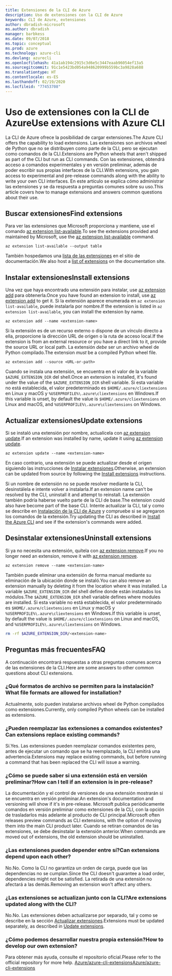 ```yaml
---
title: Extensiones de la CLI de Azure
description: Uso de extensiones con la CLI de Azure
keywords: CLI de Azure, extensiones
author: dbradish-microsoft
ms.author: dbradish
manager: barbkess
ms.date: 09/07/2018
ms.topic: conceptual
ms.prod: azure
ms.technology: azure-cli
ms.devlang: azurecli
ms.openlocfilehash: 41a1ab194c2915c3d6e5c3447eaab96054ef13a5
ms.sourcegitcommit: 91c1e5423bd054a948620999b559bc3a9828a688
ms.translationtype: HT
ms.contentlocale: es-ES
ms.lasthandoff: 02/19/2020
ms.locfileid: "77453708"
---
```

# <a name="use-extensions-with-azure-cli"></a><span data-ttu-id="8c412-104">Uso de extensiones con la CLI de Azure</span><span class="sxs-lookup"><span data-stu-id="8c412-104">Use extensions with Azure CLI</span></span> 

<span data-ttu-id="8c412-105">La CLI de Azure ofrece la posibilidad de cargar extensiones.</span><span class="sxs-lookup"><span data-stu-id="8c412-105">The Azure CLI offers the capability to load extensions.</span></span> <span data-ttu-id="8c412-106">Las extensiones son archivos wheel de Python que no se distribuyen como parte de la CLI, pero se ejecutan como comandos de la CLI.</span><span class="sxs-lookup"><span data-stu-id="8c412-106">Extensions are Python wheels that aren't shipped as part of the CLI but run as CLI commands.</span></span>
<span data-ttu-id="8c412-107">Con las extensiones, obtendrá acceso a comandos experimentales y en versión preliminar, además de poder escribir sus propias interfaces de la CLI.</span><span class="sxs-lookup"><span data-stu-id="8c412-107">With extensions, you gain access to experimental and pre-release commands along with the ability to write your own CLI interfaces.</span></span> <span data-ttu-id="8c412-108">En este artículo se explica cómo administrar las extensiones y se da respuesta a preguntas comunes sobre su uso.</span><span class="sxs-lookup"><span data-stu-id="8c412-108">This article covers how to manage extensions and answers common questions about their use.</span></span>

## <a name="find-extensions"></a><span data-ttu-id="8c412-109">Buscar extensiones</span><span class="sxs-lookup"><span data-stu-id="8c412-109">Find extensions</span></span>

<span data-ttu-id="8c412-110">Para ver las extensiones que Microsoft proporciona y mantiene, use el comando [az extension list-available](/cli/azure/extension#az-extension-list-available).</span><span class="sxs-lookup"><span data-stu-id="8c412-110">To see the extensions provided and maintained by Microsoft, use the [az extension list-available](/cli/azure/extension#az-extension-list-available) command.</span></span>

```azurecli-interactive
az extension list-available --output table
```

<span data-ttu-id="8c412-111">También hospedamos una [lista de las extensiones](azure-cli-extensions-list.md) en el sitio de documentación.</span><span class="sxs-lookup"><span data-stu-id="8c412-111">We also host a [list of extensions](azure-cli-extensions-list.md) on the documentation site.</span></span>

## <a name="install-extensions"></a><span data-ttu-id="8c412-112">Instalar extensiones</span><span class="sxs-lookup"><span data-stu-id="8c412-112">Install extensions</span></span>

<span data-ttu-id="8c412-113">Una vez que haya encontrado una extensión para instalar, use [az extension add](https://docs.microsoft.com/cli/azure/extension#az-extension-add) para obtenerla.</span><span class="sxs-lookup"><span data-stu-id="8c412-113">Once you have found an extension to install, use [az extension add](https://docs.microsoft.com/cli/azure/extension#az-extension-add) to get it.</span></span> <span data-ttu-id="8c412-114">Si la extensión aparece enumerada en `az extension list-available`, puede instalarla por nombre.</span><span class="sxs-lookup"><span data-stu-id="8c412-114">If the extension is listed in `az extension list-available`, you can install the extension by name.</span></span>

```azurecli-interactive
az extension add --name <extension-name>
```

<span data-ttu-id="8c412-115">Si la extensión es de un recurso externo o dispone de un vínculo directo a ella, proporcione la dirección URL de origen o la ruta de acceso local.</span><span class="sxs-lookup"><span data-stu-id="8c412-115">If the extension is from an external resource or you have a direct link to it, provide the source URL or local path.</span></span> <span data-ttu-id="8c412-116">La extensión _debe_ ser un archivo wheel de Python compilado.</span><span class="sxs-lookup"><span data-stu-id="8c412-116">The extension _must_ be a compiled Python wheel file.</span></span>

```azurecli-interactive
az extension add --source <URL-or-path>
```

<span data-ttu-id="8c412-117">Cuando se instala una extensión, se encuentra en el valor de la variable `$AZURE_EXTENSION_DIR` del shell.</span><span class="sxs-lookup"><span data-stu-id="8c412-117">Once an extension is installed, it's found under the value of the `$AZURE_EXTENSION_DIR` shell variable.</span></span> <span data-ttu-id="8c412-118">Si esta variable no está establecida, el valor predeterminado es `$HOME/.azure/cliextensions` en Linux y macOS y `%USERPROFILE%\.azure\cliextensions` en Windows.</span><span class="sxs-lookup"><span data-stu-id="8c412-118">If this variable is unset, by default the value is `$HOME/.azure/cliextensions` on Linux and macOS, and `%USERPROFILE%\.azure\cliextensions` on Windows.</span></span>

## <a name="update-extensions"></a><span data-ttu-id="8c412-119">Actualizar extensiones</span><span class="sxs-lookup"><span data-stu-id="8c412-119">Update extensions</span></span>

<span data-ttu-id="8c412-120">Si se instaló una extensión por nombre, actualícela con [az extension update](https://docs.microsoft.com/cli/azure/extension#az-extension-update).</span><span class="sxs-lookup"><span data-stu-id="8c412-120">If an extension was installed by name, update it using [az extension update](https://docs.microsoft.com/cli/azure/extension#az-extension-update).</span></span>

```azurecli-interactive
az extension update --name <extension-name>
```

<span data-ttu-id="8c412-121">En caso contrario, una extensión se puede actualizar desde el origen siguiendo las instrucciones de [Instalar extensiones](#install-extensions).</span><span class="sxs-lookup"><span data-stu-id="8c412-121">Otherwise, an extension can be updated from source by following the [Install extensions](#install-extensions) instructions.</span></span>

<span data-ttu-id="8c412-122">Si un nombre de extensión no se puede resolver mediante la CLI, desinstálela e intente volver a instalarla.</span><span class="sxs-lookup"><span data-stu-id="8c412-122">If an extension name can't be resolved by the CLI, uninstall it and attempt to reinstall.</span></span> <span data-ttu-id="8c412-123">La extensión también podría haberse vuelto parte de la CLI de base.</span><span class="sxs-lookup"><span data-stu-id="8c412-123">The extension could also have become part of the base CLI.</span></span>
<span data-ttu-id="8c412-124">Intente actualizar la CLI, tal y como se describe en [Instalación de la CLI de Azure](install-azure-cli.md) y compruebe si se agregaron los comandos de la extensión.</span><span class="sxs-lookup"><span data-stu-id="8c412-124">Try updating the CLI as described in [Install the Azure CLI](install-azure-cli.md) and see if the extension's commands were added.</span></span>

## <a name="uninstall-extensions"></a><span data-ttu-id="8c412-125">Desinstalar extensiones</span><span class="sxs-lookup"><span data-stu-id="8c412-125">Uninstall extensions</span></span>

<span data-ttu-id="8c412-126">Si ya no necesita una extensión, quítela con [az extension remove](https://docs.microsoft.com/cli/azure/extension#az-extension-remove).</span><span class="sxs-lookup"><span data-stu-id="8c412-126">If you no longer need an extension, remove it with [az extension remove](https://docs.microsoft.com/cli/azure/extension#az-extension-remove).</span></span>

```azurecli-interactive
az extension remove --name <extension-name>
```

<span data-ttu-id="8c412-127">También puede eliminar una extensión de forma manual mediante su eliminación de la ubicación donde se instaló.</span><span class="sxs-lookup"><span data-stu-id="8c412-127">You can also remove an extension manually by deleting it from the location where it was installed.</span></span> <span data-ttu-id="8c412-128">La variable `$AZURE_EXTENSION_DIR` del shell define donde están instalados los módulos.</span><span class="sxs-lookup"><span data-stu-id="8c412-128">The `$AZURE_EXTENSION_DIR` shell variable defines where modules are installed.</span></span>
<span data-ttu-id="8c412-129">Si esta variable no está establecida, el valor predeterminado es `$HOME/.azure/cliextensions` en Linux y macOS y `%USERPROFILE%\.azure\cliextensions` en Windows.</span><span class="sxs-lookup"><span data-stu-id="8c412-129">If this variable is unset, by default the value is `$HOME/.azure/cliextensions` on Linux and macOS, and `%USERPROFILE%\.azure\cliextensions` on Windows.</span></span>

```bash
rm -rf $AZURE_EXTENSION_DIR/<extension-name>
```

## <a name="faq"></a><span data-ttu-id="8c412-130">Preguntas más frecuentes</span><span class="sxs-lookup"><span data-stu-id="8c412-130">FAQ</span></span>

<span data-ttu-id="8c412-131">A continuación encontrará respuestas a otras preguntas comunes acerca de las extensiones de la CLI.</span><span class="sxs-lookup"><span data-stu-id="8c412-131">Here are some answers to other common questions about CLI extensions.</span></span>

### <a name="what-file-formats-are-allowed-for-installation"></a><span data-ttu-id="8c412-132">¿Qué formatos de archivo se permiten para la instalación?</span><span class="sxs-lookup"><span data-stu-id="8c412-132">What file formats are allowed for installation?</span></span>

<span data-ttu-id="8c412-133">Actualmente, solo pueden instalarse archivos wheel de Python compilados como extensiones.</span><span class="sxs-lookup"><span data-stu-id="8c412-133">Currently, only compiled Python wheels can be installed as extensions.</span></span>

### <a name="can-extensions-replace-existing-commands"></a><span data-ttu-id="8c412-134">¿Pueden reemplazar las extensiones a comandos existentes?</span><span class="sxs-lookup"><span data-stu-id="8c412-134">Can extensions replace existing commands?</span></span>

<span data-ttu-id="8c412-135">Sí.</span><span class="sxs-lookup"><span data-stu-id="8c412-135">Yes.</span></span> <span data-ttu-id="8c412-136">Las extensiones pueden reemplazar comandos existentes pero, antes de ejecutar un comando que se ha reemplazado, la CLI emitirá una advertencia.</span><span class="sxs-lookup"><span data-stu-id="8c412-136">Extensions may replace existing commands, but before running a command that has been replaced the CLI will issue a warning.</span></span>

### <a name="how-can-i-tell-if-an-extension-is-in-pre-release"></a><span data-ttu-id="8c412-137">¿Cómo se puede saber si una extensión está en versión preliminar?</span><span class="sxs-lookup"><span data-stu-id="8c412-137">How can I tell if an extension is in pre-release?</span></span>

<span data-ttu-id="8c412-138">La documentación y el control de versiones de una extensión mostrarán si se encuentra en versión preliminar.</span><span class="sxs-lookup"><span data-stu-id="8c412-138">An extension's documentation and versioning will show if it's in pre-release.</span></span> <span data-ttu-id="8c412-139">Microsoft publica periódicamente comandos en versión preliminar como extensiones de la CLI, con la opción de trasladarlos más adelante al producto de CLI principal.</span><span class="sxs-lookup"><span data-stu-id="8c412-139">Microsoft often releases preview commands as CLI extensions, with the option of moving them into the main CLI product later.</span></span> <span data-ttu-id="8c412-140">Cuando se retiran comandos de las extensiones, se debe desinstalar la extensión anterior.</span><span class="sxs-lookup"><span data-stu-id="8c412-140">When commands are moved out of extensions, the old extension should be uninstalled.</span></span> 

### <a name="can-extensions-depend-upon-each-other"></a><span data-ttu-id="8c412-141">¿Las extensiones pueden depender entre sí?</span><span class="sxs-lookup"><span data-stu-id="8c412-141">Can extensions depend upon each other?</span></span>

<span data-ttu-id="8c412-142">No.</span><span class="sxs-lookup"><span data-stu-id="8c412-142">No.</span></span> <span data-ttu-id="8c412-143">Como la CLI no garantiza un orden de carga, puede que las dependencias no se cumplan.</span><span class="sxs-lookup"><span data-stu-id="8c412-143">Since the CLI doesn't guarantee a load order, dependencies might not be satisfied.</span></span> <span data-ttu-id="8c412-144">La retirada de una extensión no afectará a las demás.</span><span class="sxs-lookup"><span data-stu-id="8c412-144">Removing an extension won't affect any others.</span></span>

### <a name="are-extensions-updated-along-with-the-cli"></a><span data-ttu-id="8c412-145">¿Las extensiones se actualizan junto con la CLI?</span><span class="sxs-lookup"><span data-stu-id="8c412-145">Are extensions updated along with the CLI?</span></span>

<span data-ttu-id="8c412-146">No.</span><span class="sxs-lookup"><span data-stu-id="8c412-146">No.</span></span> <span data-ttu-id="8c412-147">Las extensiones deben actualizarse por separado, tal y como se describe en la sección [Actualizar extensiones](#update-extensions).</span><span class="sxs-lookup"><span data-stu-id="8c412-147">Extensions must be updated separately, as described in [Update extensions](#update-extensions).</span></span>

### <a name="how-to-develop-our-own-extension"></a><span data-ttu-id="8c412-148">¿Cómo podemos desarrollar nuestra propia extensión?</span><span class="sxs-lookup"><span data-stu-id="8c412-148">How to develop our own extension?</span></span>
<span data-ttu-id="8c412-149">Para obtener más ayuda, consulte el repositorio oficial.</span><span class="sxs-lookup"><span data-stu-id="8c412-149">Please refer to the official repository for more help.</span></span> [<span data-ttu-id="8c412-150">Azure/azure-cli-extensions</span><span class="sxs-lookup"><span data-stu-id="8c412-150">Azure/azure-cli-extensions</span></span>](https://github.com/Azure/azure-cli/tree/master/doc/extensions)
